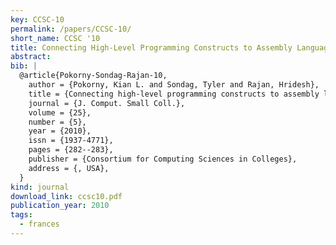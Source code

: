 ```yaml
---
key: CCSC-10
permalink: /papers/CCSC-10/
short_name: CCSC '10
title: Connecting High-Level Programming Constructs to Assembly Language Using Frances
abstract:
bib: |
  @article{Pokorny-Sondag-Rajan-10,
    author = {Pokorny, Kian L. and Sondag, Tyler and Rajan, Hridesh},
    title = {Connecting high-level programming constructs to assembly language using Frances: tutorial presentation},
    journal = {J. Comput. Small Coll.},
    volume = {25},
    number = {5},
    year = {2010},
    issn = {1937-4771},
    pages = {282--283},
    publisher = {Consortium for Computing Sciences in Colleges},
    address = {, USA},
  }
kind: journal
download_link: ccsc10.pdf
publication_year: 2010
tags:
  - frances
---
```

